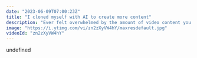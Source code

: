 ```yaml
---
date: "2023-06-09T07:00:23Z"
title: "I cloned myself with AI to create more content"
description: "Ever felt overwhelmed by the amount of video content you need to create as a professional content creator, marketer, or developer relations team member? What if you could clone yourself and let AI handle the scripting and video production? 🤯\n\nIn this video, I reveal how I used a tool called HeyGen to do just that! Watch as I walk you through creating an AI-generated video with my own avatar and voice. This is not just a gimmick – the results are surprisingly close to reality and improving daily! 🤩\n\n📌 What's covered in this video:\n\nThe challenges of being a content creator in the fast-paced world of marketing and developer relations\n\nHow HeyGen can help you create AI-generated videos with your own avatar and voice\n\nA step-by-step walkthrough of the HeyGen dashboard and the process of creating an AI-generated video\n\nHow to use your own voice or choose from different voices and accents in HeyGen\n\nDon't miss out on this game-changing tool to help you level up your video content production! Try HeyGen for yourself and witness the power of AI in action. 🚀\n\n#AI #HeyGen #VideoProduction\n\nhttps://heygen.com\nWebsite: https://timbenniks.dev\nTwitter: https://twitter.com/timbenniks\nGithub: https://github.com/timbenniks"
image: "https://i.ytimg.com/vi/zn2zXyVW4hY/maxresdefault.jpg"
videoId: "zn2zXyVW4hY"
---
```


undefined